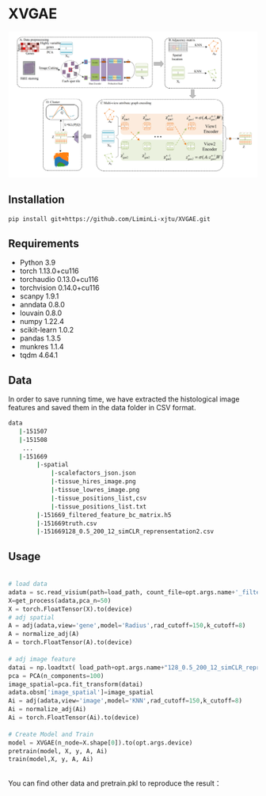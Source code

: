 # XVGAE
![image](xvgae.png)
## Installation
```bash
pip install git+https://github.com/LiminLi-xjtu/XVGAE.git
```
## Requirements
* Python 3.9
* torch 1.13.0+cu116
* torchaudio 0.13.0+cu116
* torchvision 0.14.0+cu116
* scanpy 1.9.1
* anndata 0.8.0
* louvain 0.8.0
* numpy 1.22.4
* scikit-learn 1.0.2
* pandas 1.3.5
* munkres 1.1.4
* tqdm 4.64.1
## Data
In order to save running time, we have extracted the histological image features and saved them in the data folder in CSV format.
```bash
data
   |-151507
   |-151508
    ...
   |-151669
        |-spatial
            |-scalefactors_json.json
            |-tissue_hires_image.png
            |-tissue_lowres_image.png
            |-tissue_positions_list,csv
            |-tissue_positions_list.txt
        |-151669_filtered_feature_bc_matrix.h5
        |-151669truth.csv
        |-151669128_0.5_200_12_simCLR_reprensentation2.csv
```
## Usage
```python

# load data
adata = sc.read_visium(path=load_path, count_file=opt.args.name+'_filtered_feature_bc_matrix.h5')
X=get_process(adata,pca_n=50)
X = torch.FloatTensor(X).to(device)
# adj spatial
A = adj(adata,view='gene',model='Radius',rad_cutoff=150,k_cutoff=8)
A = normalize_adj(A)
A = torch.FloatTensor(A).to(device)

# adj image feature
datai = np.loadtxt( load_path+opt.args.name+"128_0.5_200_12_simCLR_reprensentation2.csv",delimiter=",")
pca = PCA(n_components=100)
image_spatial=pca.fit_transform(datai)
adata.obsm['image_spatial']=image_spatial
Ai = adj(adata,view='image',model='KNN',rad_cutoff=150,k_cutoff=8)
Ai = normalize_adj(Ai)
Ai = torch.FloatTensor(Ai).to(device)

# Create Model and Train
model = XVGAE(n_node=X.shape[0]).to(opt.args.device)
pretrain(model, X, y, A, Ai)
train(model,X, y, A, Ai)
```
## 
You can find other data and pretrain.pkl to reproduce the result：

